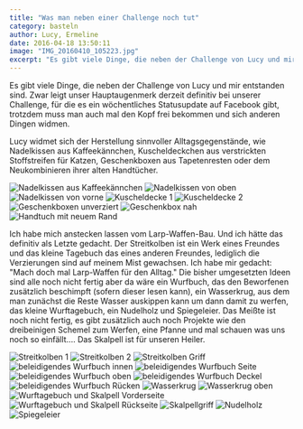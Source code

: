 ```yaml
---
title: "Was man neben einer Challenge noch tut"
category: basteln
author: Lucy, Ermeline
date: 2016-04-18 13:50:11
image: "IMG_20160410_105223.jpg"
excerpt: "Es gibt viele Dinge, die neben der Challenge von Lucy und mir entstanden sind."
---
```


Es gibt viele Dinge, die neben der Challenge von Lucy und mir entstanden sind. Zwar leigt unser Hauptaugenmerk derzeit definitiv bei unserer Challenge, für die es ein wöchentliches Statusupdate auf Facebook gibt, trotzdem muss man auch mal den Kopf frei bekommen und sich anderen Dingen widmen. 

Lucy widmet sich der Herstellung sinnvoller Alltagsgegenstände, wie Nadelkissen aus Kaffeekännchen, Kuscheldeckchen aus verstrickten Stoffstreifen für Katzen, Geschenkboxen aus Tapetenresten oder dem Neukombinieren ihrer alten Handtücher.


![Nadelkissen aus Kaffeekännchen](IMG_20160410_105223.jpg)
![Nadelkissen von oben](IMG_20160410_105235.jpg)
![Nadelkissen von vorne](IMG_20160410_105253.jpg)
![Kuscheldecke 1](IMG_20160410_111340.jpg)
![Kuscheldecke 2](IMG_20160410_111358.jpg)
![Geschenkboxen unverziert](IMG_20160410_111956.jpg)
![Geschenkbox nah](IMG_20160410_112008.jpg)
![Handtuch mit neuem Rand](IMG_20160410_111314.jpg)


Ich habe mich anstecken lassen vom Larp-Waffen-Bau. Und ich hätte das definitiv als Letzte gedacht. Der Streitkolben ist ein Werk eines Freundes und das kleine Tagebuch das eines anderen Freundes, lediglich die Verzierungen sind auf meinem Mist gewachsen. Ich habe mir gedacht: "Mach doch mal Larp-Waffen für den Alltag." Die bisher umgesetzten Ideen sind alle noch nicht fertig aber da wäre ein Wurfbuch, das den Beworfenen zusätzlich beschimpft (sofern dieser lesen kann), ein Wasserkrug, aus dem man zunächst die Reste Wasser auskippen kann um dann damit zu werfen, das kleine Wurftagebuch, ein Nudelholz und Spiegeleier. Das Meißte ist noch nicht fertig, es gibt zusätzlich auch noch Projekte wie den dreibeinigen Schemel zum Werfen, eine Pfanne und mal schauen was uns noch so einfällt.... Das Skalpell ist für unseren Heiler.


![Streitkolben 1](DSCF4367.JPG)
![Streitkolben 2](DSCF4368.JPG)
![Streitkolben Griff](DSCF4369.JPG)
![beleidigendes Wurfbuch innen](DSCF4333.JPG)
![beleidigendes Wurfbuch Seite](DSCF4334.JPG)
![beleidigendes Wurfbuch oben](DSCF4335.JPG)
![beleidigendes Wurfbuch Deckel](DSCF4336.JPG)
![beleidigendes Wurfbuch Rücken](DSCF4337.JPG)
![Wasserkrug](DSCF4359.JPG)
![Wasserkrug oben](DSCF4360.JPG)
![Wurftagebuch  und Skalpell Vorderseite](DSCF4361.JPG)
![Wurftagebuch und Skalpell Rückseite](DSCF4362.JPG)
![Skalpellgriff](DSCF4364.JPG)
![Nudelholz](DSCF4370.JPG)
![Spiegeleier](DSCF4371.JPG)


